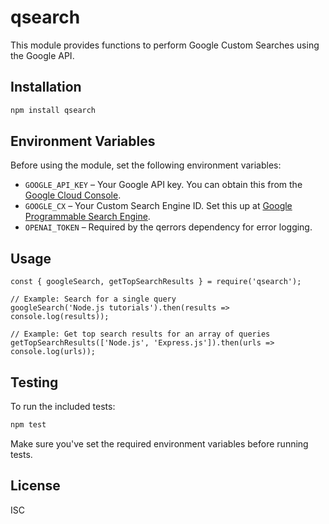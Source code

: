# qsearch

This module provides functions to perform Google Custom Searches using the Google API.

## Installation

```bash
npm install qsearch
```

## Environment Variables
Before using the module, set the following environment variables:

- `GOOGLE_API_KEY` – Your Google API key. You can obtain this from the [Google Cloud Console](https://console.cloud.google.com/).
- `GOOGLE_CX` – Your Custom Search Engine ID. Set this up at [Google Programmable Search Engine](https://programmablesearchengine.google.com/).
- `OPENAI_TOKEN` – Required by the qerrors dependency for error logging.



## Usage

```
const { googleSearch, getTopSearchResults } = require('qsearch');

// Example: Search for a single query
googleSearch('Node.js tutorials').then(results => console.log(results));

// Example: Get top search results for an array of queries
getTopSearchResults(['Node.js', 'Express.js']).then(urls => console.log(urls));
```

## Testing

To run the included tests:

```bash
npm test
```

Make sure you've set the required environment variables before running tests.

## License

ISC